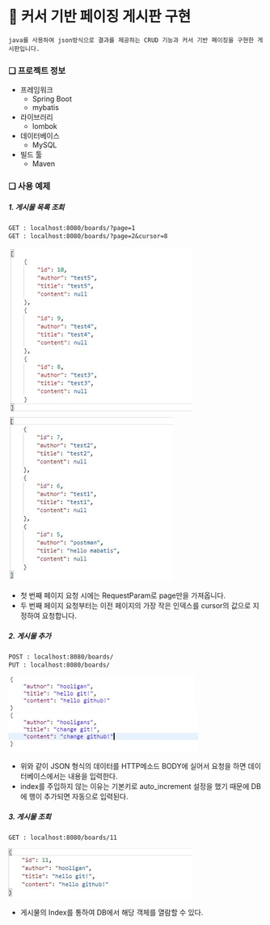 # &#128640; 커서 기반 페이징 게시판 구현
    java를 사용하여 json방식으로 결과를 제공하는 CRUD 기능과 커서 기반 페이징을 구현한 게시판입니다. 
### &#10065; 프로젝트 정보
* 프레임워크
  * Spring Boot
  * mybatis
* 라이브러리
  * lombok
* 데이터베이스
  * MySQL
* 빌드 툴
  * Maven

### &#10065; 사용 예제
##### 1. 게시물 목록 조회
    GET : localhost:8080/boards/?page=1
    GET : localhost:8080/boards/?page=2&cursor=8
![](./image/get_1.JPG)
![](./image/get_2.JPG)
* 첫 번째 페이지 요청 시에는 RequestParam로 page만을 가져옵니다.
* 두 번째 페이지 요청부터는 이전 페이지의 가장 작은 인덱스를 cursor의 값으로 지정하여 요청합니다.
##### 2. 게시물 추가
    POST : localhost:8080/boards/
    PUT : localhost:8080/boards/
![](./image/write.JPG)
![](./image/update.JPG)
* 위와 같이 JSON 형식의 데이터를 HTTP메소드 BODY에 실어서 요청을 하면 데이터베이스에서는 내용을 입력한다.
* index를 주입하지 않는 이유는 기본키로 auto_increment 설정을 했기 때문에 DB에 행이 추가되면 자동으로 입력된다.
##### 3. 게시물 조회
    GET : localhost:8080/boards/11
![](./image/read.JPG)
* 게시물의 Index를 통하여 DB에서 해당 객체를 열람할 수 있다.
